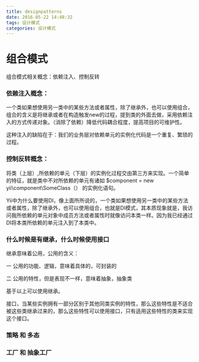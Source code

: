 ```yaml
---
title: designpatterns
date: 2016-05-22 14:48:32
tags: 设计模式
categories: 设计模式
---
```

# 组合模式 
组合模式相关概念：依赖注入、控制反转
### 依赖注入概念：
一个类如果想使用另一类中的某些方法或者属性，除了继承外，也可以使用组合，组合的含义是将继承或者在构造触发new的过程，提到类的外面去做，采用依赖注入的方式传递对象。（消除了依赖）降低代码耦合程度，提高项目的可维护性。
<!-- more -->
这种注入的缺陷在于：我们的业务层对依赖单元的实例化代码是一个重复、繁琐的过程。
### 控制反转概念：
将类（上层）,所依赖的单元（下层）的实例化过程交由第三方来实现。一个简单的特征，就是类中不对所依赖的单元有诸如 $component = new yii\component\SomeClass（） 的实例化语句。

Yii中为什么要使用DI，像上面所所说的，一个类如果想使用另一类中的某些方法或者属性，除了继承外，也可以使用组合，也就是DI模式，其本质现象就是，我访问我所依赖的单元对象中成员方法或者属性时就像访问本类一样。因为我已经通过DI将本类所依赖的单元注入到了本类中。


### 什么时候是有继承，什么时候使用接口

继承意味着公用，公用的含义：

一 公用的功能、逻辑，意味着具体的，可封装的

二 公用的特性，但是表现不一样，意味着抽象，抽象类

基于以上可以使用继承。

接口，当某些实例拥有一部分区别于其他同类实例的特性，那么这些特性是不适合被这些类继承过来的，那么这些特性可以使用接口，只有适用这些特性的类来实现这个接口。

### 策略 和 多态


### 工厂 和 抽象工厂